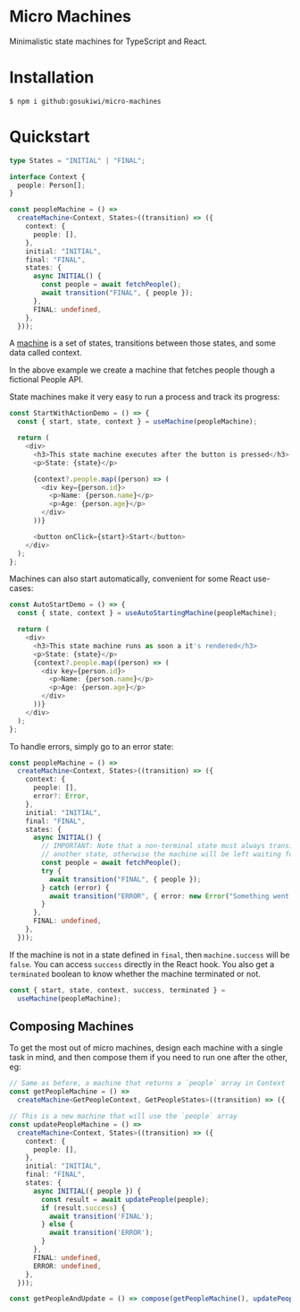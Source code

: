 # Micro Machines

Minimalistic state machines for TypeScript and React.

# Installation

    $ npm i github:gosukiwi/micro-machines

# Quickstart

```typescript
type States = "INITIAL" | "FINAL";

interface Context {
  people: Person[];
}

const peopleMachine = () =>
  createMachine<Context, States>((transition) => ({
    context: {
      people: [],
    },
    initial: "INITIAL",
    final: "FINAL",
    states: {
      async INITIAL() {
        const people = await fetchPeople();
        await transition("FINAL", { people });
      },
      FINAL: undefined,
    },
  }));
```

A [machine](https://developer.mozilla.org/en-US/docs/Glossary/State_machine)
is a set of states, transitions between those states, and some data called
context.

In the above example we create a machine that fetches people though a
fictional People API.

State machines make it very easy to run a process and track its progress:

```typescript
const StartWithActionDemo = () => {
  const { start, state, context } = useMachine(peopleMachine);

  return (
    <div>
      <h3>This state machine executes after the button is pressed</h3>
      <p>State: {state}</p>

      {context?.people.map((person) => (
        <div key={person.id}>
          <p>Name: {person.name}</p>
          <p>Age: {person.age}</p>
        </div>
      ))}

      <button onClick={start}>Start</button>
    </div>
  );
};
```

Machines can also start automatically, convenient for some React use-cases:

```typescript
const AutoStartDemo = () => {
  const { state, context } = useAutoStartingMachine(peopleMachine);

  return (
    <div>
      <h3>This state machine runs as soon a it's rendered</h3>
      <p>State: {state}</p>
      {context?.people.map((person) => (
        <div key={person.id}>
          <p>Name: {person.name}</p>
          <p>Age: {person.age}</p>
        </div>
      ))}
    </div>
  );
};
```

To handle errors, simply go to an error state:

```typescript
const peopleMachine = () =>
  createMachine<Context, States>((transition) => ({
    context: {
      people: [],
      error?: Error,
    },
    initial: "INITIAL",
    final: "FINAL",
    states: {
      async INITIAL() {
        // IMPORTANT: Note that a non-terminal state must always transition to
        // another state, otherwise the machine will be left waiting forever
        const people = await fetchPeople();
        try {
          await transition("FINAL", { people });
        } catch (error) {
          await transition("ERROR", { error: new Error("Something went wrong!") })
        }
      },
      FINAL: undefined,
    },
  }));
```

If the machine is not in a state defined in `final`, then `machine.success`
will be `false`. You can access `success` directly in the React hook. You also
get a `terminated` boolean to know whether the machine terminated or not.

```typescript
const { start, state, context, success, terminated } =
  useMachine(peopleMachine);
```

## Composing Machines

To get the most out of micro machines, design each machine with a single task
in mind, and then compose them if you need to run one after the other, eg:

```typescript
// Same as before, a machine that returns a `people` array in Context
const getPeopleMachine = () =>
  createMachine<GetPeopleContext, GetPeopleStates>((transition) => ({ ... }));

// This is a new machine that will use the `people` array
const updatePeopleMachine = () =>
  createMachine<Context, States>((transition) => ({
    context: {
      people: [],
    },
    initial: "INITIAL",
    final: "FINAL",
    states: {
      async INITIAL({ people }) {
        const result = await updatePeople(people);
        if (result.success) {
          await transition('FINAL');
        } else {
          await transition('ERROR');
        }
      },
      FINAL: undefined,
      ERROR: undefined,
    },
  }));

const getPeopleAndUpdate = () => compose(getPeopleMachine(), updatePeopleMachine())
```
